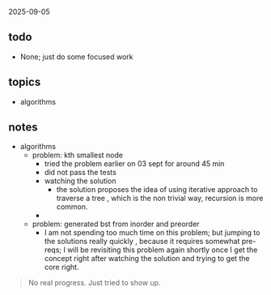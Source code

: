 2025-09-05

## todo
 - None; just do some focused work 




## topics
- algorithms 




## notes
- algorithms
	- problem: kth smallest node 
		- tried the problem earlier on 03 sept for around 45 min
		- did not pass the tests
		- watching the solution
			- the solution proposes the idea of using iterative approach to traverse a tree , which is the non trivial way, recursion is more common. 
		-  
	- problem: generated bst from inorder and preorder
		- I am not spending too much time on this problem; but jumping to the solutions really quickly , because it requires somewhat pre-reqs; I will be revisiting this problem again shortly once I get the concept right after watching the solution and trying to get the core right. 
> No real progress. Just tried to show up. 

